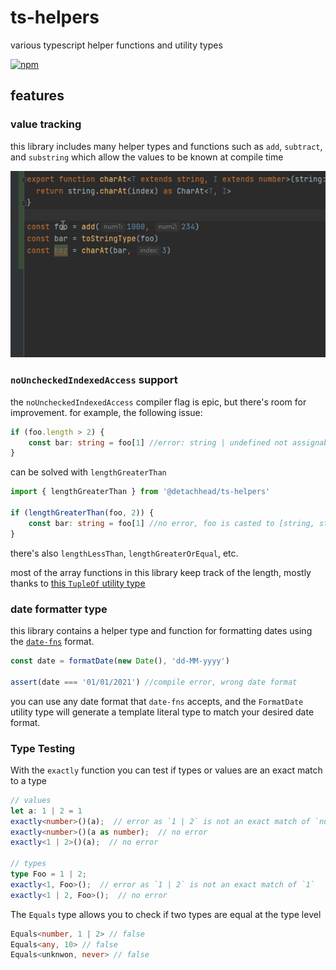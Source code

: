 # ts-helpers

various typescript helper functions and utility types

[![npm](https://img.shields.io/npm/v/@detachhead/ts-helpers)](https://npmjs.org/@detachhead/ts-helpers)

## features

### value tracking

this library includes many helper types and functions such as `add`, `subtract`, and `substring` which allow the values
to be known at compile time

![asdf](./readme%20pics/functions.gif)

### `noUncheckedIndexedAccess` support

the `noUncheckedIndexedAccess` compiler flag is epic, but there's room for improvement. for example, the following
issue:

```ts
if (foo.length > 2) {
    const bar: string = foo[1] //error: string | undefined not assignable to string
}
```

can be solved with `lengthGreaterThan`

```ts
import { lengthGreaterThan } from '@detachhead/ts-helpers'

if (lengthGreaterThan(foo, 2)) {
    const bar: string = foo[1] //no error, foo is casted to [string, string]
}
```

there's also `lengthLessThan`, `lengthGreaterOrEqual`, etc.

most of the array functions in this library keep track of the length, mostly thanks
to [this `TupleOf` utility type](https://github.com/microsoft/TypeScript/issues/26223#issuecomment-674514787)

### date formatter type

this library contains a helper type and function for formatting dates using
the [`date-fns`](https://date-fns.org/v2.21.1/docs/format) format.

```ts
const date = formatDate(new Date(), 'dd-MM-yyyy')

assert(date === '01/01/2021') //compile error, wrong date format
```

you can use any date format that `date-fns` accepts, and the `FormatDate` utility type will generate a template literal
type to match your desired date format.

### Type Testing

With the `exactly` function you can test if types or values are an exact match to a type

```ts
// values
let a: 1 | 2 = 1
exactly<number>()(a);  // error as `1 | 2` is not an exact match of `number`
exactly<number>()(a as number);  // no error
exactly<1 | 2>()(a);  // no error

// types
type Foo = 1 | 2;
exactly<1, Foo>();  // error as `1 | 2` is not an exact match of `1`
exactly<1 | 2, Foo>();  // no error
```

The `Equals` type allows you to check if two types are equal at the type level
```ts
Equals<number, 1 | 2> // false
Equals<any, 10> // false
Equals<unknwon, never> // false
```
